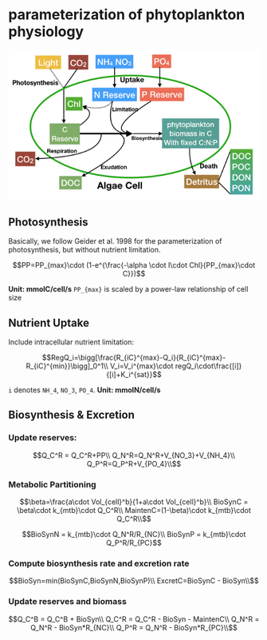 # parameterization of phytoplankton physiology

<img src="PI_Quota.jpeg" width="550px"/>

## Photosynthesis

Basically, we follow Geider et al. 1998 for the parameterization of photosynthesis, but without nutrient limitation.

```math
PP=PP_{max}\cdot (1-e^{\frac{-\alpha \cdot I\cdot Chl}{PP_{max}\cdot C}})
```
**Unit: mmolC/cell/s**
``PP_{max}`` is scaled by a power-law relationship of cell size


## Nutrient Uptake

Include intracellular nutrient limitation:
```math
RegQ_i=\bigg[\frac{R_{iC}^{max}-Q_i}{R_{iC}^{max}-R_{iC}^{min}}\bigg]_0^1\\
V_i=V_i^{max}\cdot regQ_i\cdot\frac{[i]}{[i]+K_i^{sat}}
```
``i`` denotes ``NH_4``, ``NO_3``, ``PO_4``.
**Unit: mmolN/cell/s**


## Biosynthesis & Excretion
### Update reserves:

```math
Q_C^R = Q_C^R+PP\\
Q_N^R=Q_N^R+V_{NO_3}+V_{NH_4}\\
Q_P^R=Q_P^R+V_{PO_4}\\
```

### Metabolic Partitioning
```math
\beta=\frac{a\cdot Vol_{cell}^b}{1+a\cdot Vol_{cell}^b}\\
BioSynC = \beta\cdot k_{mtb}\cdot Q_C^R\\
MaintenC=(1-\beta)\cdot k_{mtb}\cdot Q_C^R\\
```

```math
BioSynN = k_{mtb}\cdot Q_N^R/R_{NC}\\
BioSynP = k_{mtb}\cdot Q_P^R/R_{PC}
```

### Compute biosynthesis rate and excretion rate
```math
BioSyn=min(BioSynC,BioSynN,BioSynP)\\
ExcretC=BioSynC - BioSyn\\
```

### Update reserves and biomass
```math
Q_C^B = Q_C^B + BioSyn\\
Q_C^R = Q_C^R - BioSyn - MaintenC\\
Q_N^R = Q_N^R - BioSyn*R_{NC}\\
Q_P^R = Q_N^R - BioSyn*R_{PC}\\
```
